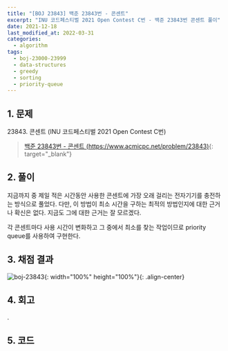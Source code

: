 ```yaml
---
title: "[BOJ 23843] 백준 23843번 - 콘센트"
excerpt: "INU 코드페스티벌 2021 Open Contest C번 - 백준 23843번 콘센트 풀이"
date: 2021-12-18
last_modified_at: 2022-03-31
categories:
  - algorithm
tags:
  - boj-23000-23999
  - data-structures
  - greedy
  - sorting
  - priority-queue
---
```


## 1. 문제
$23843$. 콘센트 (INU 코드페스티벌 2021 Open Contest C번)

> [백준 23843번 - 콘센트 (https://www.acmicpc.net/problem/23843)](https://www.acmicpc.net/problem/23843){: target="_blank"}

## 2. 풀이

지금까지 중 제일 적은 시간동안 사용한 콘센트에 가장 오래 걸리는 전자기기를 충전하는 방식으로 풀었다. 다만, 이 방법이 최소 시간을 구하는 최적의 방법인지에 대한 근거나 확신은 없다. 지금도 그에 대한 근거는 잘 모르겠다.

각 콘센트마다 사용 시간이 변화하고 그 중에서 최소를 찾는 작업이므로 priority queue를 사용하여 구현한다.

## 3. 채점 결과

![boj-23843](https://user-images.githubusercontent.com/30232837/160956748-e6c8dc3a-0d65-4f7b-8c0f-1f7b31eee3db.png "boj-23843"){: width="100%" height="100%"}{: .align-center}

## 4. 회고

.

## 5. 코드

<script src="https://gist.github.com/BurningFalls/997f9cf005435a87abb3a1874cd94470.js"></script>